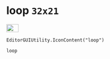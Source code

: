 # loop `32x21`
<img src="/img/loop.png" width=32 height=21>

``` CSharp
EditorGUIUtility.IconContent("loop")
```
```
loop
```
